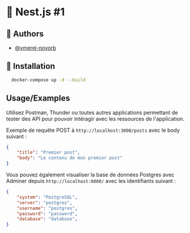 
# 📂 Nest.js #1
## 📝 Authors

- [@ymerej-noyorb](https://www.github.com/ymerej-noyorb)
## 💽 Installation

```bash
  docker-compose up -d --build 
```
    
## Usage/Examples

Utilisez Postman, Thunder ou toutes autres applications permettant de tester des API pour pouvoir intéragir avec les ressources de l'application.

Exemple de requête POST à `http://localhost:3000/posts` avec le body suivant :
```json
{
    "title": "Premier post",
    "body": "Le contenu de mon premier post"
}
```

Vous pouvez également visualiser la base de données Postgres avec Adminer depuis `http://localhost:8080/` avec les identifiants suivant :

```json
{
    "system": "PostgreSQL",
    "server": "postgres",
    "username": "postgres",
    "password": "password",
    "database": "database",
}
```